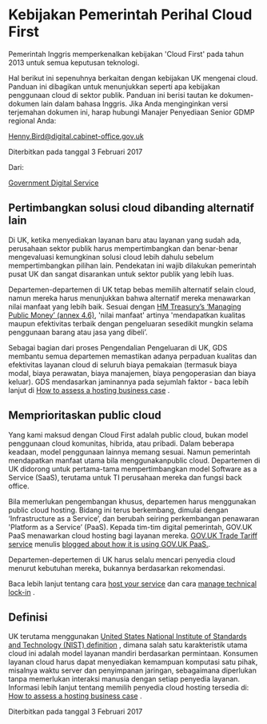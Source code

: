 
# Kebijakan Pemerintah Perihal Cloud First

Pemerintah Inggris memperkenalkan kebijakan 'Cloud First' pada tahun 2013 untuk semua keputusan teknologi.

Hal berikut ini sepenuhnya berkaitan dengan kebijakan UK mengenai cloud. Panduan ini dibagikan untuk menunjukkan seperti apa kebijakan penggunaan cloud di sektor publik. Panduan ini berisi tautan ke dokumen-dokumen lain dalam bahasa Inggris. Jika Anda menginginkan versi terjemahan dokumen ini, harap hubungi Manajer Penyediaan Senior GDMP regional Anda:

Henny.Bird@digital.cabinet-office.gov.uk

Diterbitkan pada tanggal 3 Februari 2017

Dari:

[Government Digital Service](https://www.gov.uk/government/organisations/government-digital-service)
    

## Pertimbangkan solusi cloud dibanding alternatif lain

Di UK, ketika menyediakan layanan baru atau layanan yang sudah ada, perusahaan sektor publik harus mempertimbangkan dan benar-benar mengevaluasi kemungkinan solusi cloud lebih dahulu sebelum mempertimbangkan pilihan lain. Pendekatan ini wajib dilakukan pemerintah pusat UK dan sangat disarankan untuk sektor publik yang lebih luas.

Departemen-departemen di UK tetap bebas memilih alternatif selain cloud, namun mereka harus menunjukkan bahwa alternatif mereka menawarkan nilai manfaat yang lebih baik. Sesuai dengan [HM Treasury’s ‘Managing Public Money’ (annex 4.6)](https://assets.publishing.service.gov.uk/government/uploads/system/uploads/attachment_data/file/742188/Managing_Public_Money__MPM__2018.pdf), 'nilai manfaat' artinya 'mendapatkan kualitas maupun efektivitas terbaik dengan pengeluaran sesedikit mungkin selama penggunaan barang atau jasa yang dibeli’.

Sebagai bagian dari proses Pengendalian Pengeluaran di UK, GDS membantu semua departemen memastikan adanya perpaduan kualitas dan efektivitas layanan cloud di seluruh biaya pemakaian (termasuk biaya modal, biaya perawatan, biaya manajemen, biaya pengoperasian dan biaya keluar). GDS mendasarkan jaminannya pada sejumlah faktor - baca lebih lanjut di [How to assess a hosting business case](https://www.gov.uk/guidance/how-to-assess-a-hosting-business-case) .

## Memprioritaskan public cloud

Yang kami maksud dengan Cloud First adalah public cloud, bukan model penggunaan cloud komunitas, hibrida, atau pribadi. Dalam beberapa keadaan, model penggunaan lainnya memang sesuai. Namun pemerintah mendapatkan manfaat utama bila menggunakanpublic cloud. Departemen di UK didorong untuk pertama-tama mempertimbangkan model Software as a Service (SaaS), terutama untuk TI perusahaan mereka dan fungsi back office.

Bila memerlukan pengembangan khusus, departemen harus menggunakan public cloud hosting. Bidang ini terus berkembang, dimulai dengan ‘Infrastructure as a Service’, dan berubah seiring perkembangan penawaran 'Platform as a Service’ (PaaS). Kepada tim-tim digital pemerintah, GOV.UK PaaS menawarkan cloud hosting bagi layanan mereka. [GOV.UK Trade Tariff service](https://www.gov.uk/trade-tariff) menulis [blogged about how it is using GOV.UK PaaS.](https://governmentasaplatform.blog.gov.uk/2016/09/29/first-service-paas/).

Departemen-depertemen di UK harus selalu mencari penyedia cloud menurut kebutuhan mereka, bukannya berdasarkan rekomendasi.

Baca lebih lanjut tentang cara [host your service](https://www.gov.uk/service-manual/technology/deciding-how-to-host-your-service) dan cara [manage technical lock-in](https://www.gov.uk/guidance/managing-technical-lock-in-in-the-cloud) .

## Definisi

UK terutama menggunakan [United States National Institute of Standards and Technology (NIST) definition](https://www.nist.gov/news-events/news/2011/10/final-version-nist-cloud-computing-definition-published) , dimana salah satu karakteristik utama cloud ini adalah model layanan mandiri berdasarkan permintaan. Konsumen layanan cloud harus dapat menyediakan kemampuan komputasi satu pihak, misalnya waktu server dan penyimpanan jaringan, sebagaimana diperlukan tanpa memerlukan interaksi manusia dengan setiap penyedia layanan. Informasi lebih lanjut tentang memilih penyedia cloud hosting tersedia di: [How to assess a hosting business case](https://www.gov.uk/guidance/how-to-assess-a-hosting-business-case) .

Diterbitkan pada tanggal 3 Februari 2017
